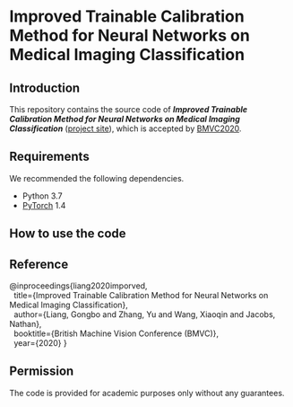 # Improved Trainable Calibration Method for Neural Networks on Medical Imaging Classification

## Introduction
This repository contains the source code of ***Improved Trainable Calibration Method for Neural Networks on Medical Imaging Classification*** ([project site](http://www.gb-liang.com/dca.html)), which is accepted by [BMVC2020](https://bmvc2020.github.io).

## Requirements 
We recommended the following dependencies.
- Python 3.7
- [PyTorch](https://pytorch.org) 1.4

## How to use the code

## Reference
@inproceedings{liang2020imporved,  
&nbsp;&nbsp;title={Improved Trainable Calibration Method for Neural Networks on Medical Imaging Classification},  
&nbsp;&nbsp;author={Liang, Gongbo and Zhang, Yu and Wang, Xiaoqin and Jacobs, Nathan},  
&nbsp;&nbsp;booktitle={British Machine Vision Conference (BMVC)},  
&nbsp;&nbsp;year={2020}
}
## Permission
The code is provided for academic purposes only without any guarantees.
